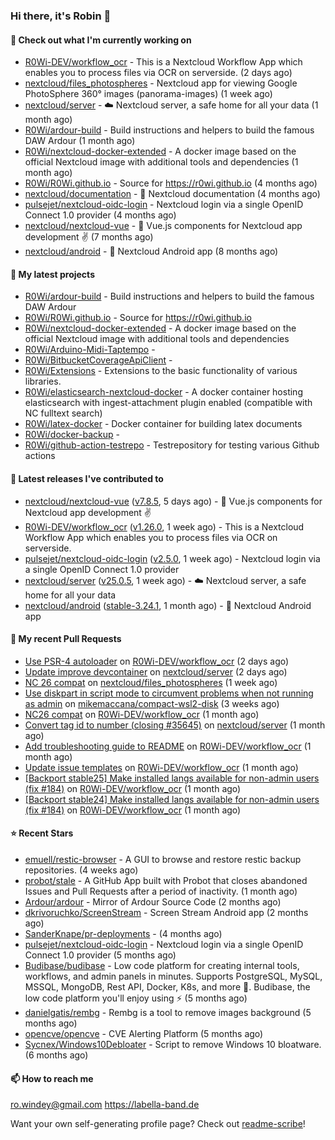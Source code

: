 ### Hi there, it's Robin 👋

#### 👷 Check out what I'm currently working on

- [R0Wi-DEV/workflow_ocr](https://github.com/R0Wi-DEV/workflow_ocr) - This is a Nextcloud Workflow App which enables you to process files via OCR on serverside. (2 days ago)
- [nextcloud/files_photospheres](https://github.com/nextcloud/files_photospheres) - Nextcloud app for viewing Google PhotoSphere 360° images (panorama-images) (1 week ago)
- [nextcloud/server](https://github.com/nextcloud/server) - ☁️ Nextcloud server, a safe home for all your data (1 month ago)
- [R0Wi/ardour-build](https://github.com/R0Wi/ardour-build) - Build instructions and helpers to build the famous DAW Ardour (1 month ago)
- [R0Wi/nextcloud-docker-extended](https://github.com/R0Wi/nextcloud-docker-extended) - A docker image based on the official Nextcloud image with additional tools and dependencies (1 month ago)
- [R0Wi/R0Wi.github.io](https://github.com/R0Wi/R0Wi.github.io) - Source for https://r0wi.github.io (4 months ago)
- [nextcloud/documentation](https://github.com/nextcloud/documentation) - 📘 Nextcloud documentation (4 months ago)
- [pulsejet/nextcloud-oidc-login](https://github.com/pulsejet/nextcloud-oidc-login) - Nextcloud login via a single OpenID Connect 1.0 provider (4 months ago)
- [nextcloud/nextcloud-vue](https://github.com/nextcloud/nextcloud-vue) - 🍱 Vue.js components for Nextcloud app development  ✌ (7 months ago)
- [nextcloud/android](https://github.com/nextcloud/android) - 📱 Nextcloud Android app (8 months ago)

#### 🌱 My latest projects

- [R0Wi/ardour-build](https://github.com/R0Wi/ardour-build) - Build instructions and helpers to build the famous DAW Ardour
- [R0Wi/R0Wi.github.io](https://github.com/R0Wi/R0Wi.github.io) - Source for https://r0wi.github.io
- [R0Wi/nextcloud-docker-extended](https://github.com/R0Wi/nextcloud-docker-extended) - A docker image based on the official Nextcloud image with additional tools and dependencies
- [R0Wi/Arduino-Midi-Taptempo](https://github.com/R0Wi/Arduino-Midi-Taptempo) - 
- [R0Wi/BitbucketCoverageApiClient](https://github.com/R0Wi/BitbucketCoverageApiClient) - 
- [R0Wi/Extensions](https://github.com/R0Wi/Extensions) - Extensions to the basic functionality of various libraries.
- [R0Wi/elasticsearch-nextcloud-docker](https://github.com/R0Wi/elasticsearch-nextcloud-docker) - A docker container hosting elasticsearch with ingest-attachment plugin enabled (compatible with NC fulltext search)
- [R0Wi/latex-docker](https://github.com/R0Wi/latex-docker) - Docker container for building latex documents
- [R0Wi/docker-backup](https://github.com/R0Wi/docker-backup) - 
- [R0Wi/github-action-testrepo](https://github.com/R0Wi/github-action-testrepo) - Testrepository for testing various Github actions

#### 🔭 Latest releases I've contributed to

- [nextcloud/nextcloud-vue](https://github.com/nextcloud/nextcloud-vue) ([v7.8.5](https://github.com/nextcloud/nextcloud-vue/releases/tag/v7.8.5), 5 days ago) - 🍱 Vue.js components for Nextcloud app development  ✌
- [R0Wi-DEV/workflow_ocr](https://github.com/R0Wi-DEV/workflow_ocr) ([v1.26.0](https://github.com/R0Wi-DEV/workflow_ocr/releases/tag/v1.26.0), 1 week ago) - This is a Nextcloud Workflow App which enables you to process files via OCR on serverside.
- [pulsejet/nextcloud-oidc-login](https://github.com/pulsejet/nextcloud-oidc-login) ([v2.5.0](https://github.com/pulsejet/nextcloud-oidc-login/releases/tag/v2.5.0), 1 week ago) - Nextcloud login via a single OpenID Connect 1.0 provider
- [nextcloud/server](https://github.com/nextcloud/server) ([v25.0.5](https://github.com/nextcloud/server/releases/tag/v25.0.5), 1 week ago) - ☁️ Nextcloud server, a safe home for all your data
- [nextcloud/android](https://github.com/nextcloud/android) ([stable-3.24.1](https://github.com/nextcloud/android/releases/tag/stable-3.24.1), 1 month ago) - 📱 Nextcloud Android app

#### 🔨 My recent Pull Requests

- [Use PSR-4 autoloader](https://github.com/R0Wi-DEV/workflow_ocr/pull/199) on [R0Wi-DEV/workflow_ocr](https://github.com/R0Wi-DEV/workflow_ocr) (2 days ago)
- [Update improve devcontainer](https://github.com/nextcloud/server/pull/37521) on [nextcloud/server](https://github.com/nextcloud/server) (2 days ago)
- [NC 26 compat](https://github.com/nextcloud/files_photospheres/pull/107) on [nextcloud/files_photospheres](https://github.com/nextcloud/files_photospheres) (1 week ago)
- [Use diskpart in script mode to circumvent problems when not running as admin](https://github.com/mikemaccana/compact-wsl2-disk/pull/12) on [mikemaccana/compact-wsl2-disk](https://github.com/mikemaccana/compact-wsl2-disk) (3 weeks ago)
- [NC26 compat](https://github.com/R0Wi-DEV/workflow_ocr/pull/192) on [R0Wi-DEV/workflow_ocr](https://github.com/R0Wi-DEV/workflow_ocr) (1 month ago)
- [Convert tag id to number (closing #35645)](https://github.com/nextcloud/server/pull/36866) on [nextcloud/server](https://github.com/nextcloud/server) (1 month ago)
- [Add troubleshooting guide to README](https://github.com/R0Wi-DEV/workflow_ocr/pull/190) on [R0Wi-DEV/workflow_ocr](https://github.com/R0Wi-DEV/workflow_ocr) (1 month ago)
- [Update issue templates](https://github.com/R0Wi-DEV/workflow_ocr/pull/189) on [R0Wi-DEV/workflow_ocr](https://github.com/R0Wi-DEV/workflow_ocr) (1 month ago)
- [[Backport stable25] Make installed langs available for non-admin users (fix #184)](https://github.com/R0Wi-DEV/workflow_ocr/pull/188) on [R0Wi-DEV/workflow_ocr](https://github.com/R0Wi-DEV/workflow_ocr) (1 month ago)
- [[Backport stable24] Make installed langs available for non-admin users (fix #184)](https://github.com/R0Wi-DEV/workflow_ocr/pull/187) on [R0Wi-DEV/workflow_ocr](https://github.com/R0Wi-DEV/workflow_ocr) (1 month ago)

#### ⭐ Recent Stars

- [emuell/restic-browser](https://github.com/emuell/restic-browser) - A GUI to browse and restore restic backup repositories. (4 weeks ago)
- [probot/stale](https://github.com/probot/stale) - A GitHub App built with Probot that closes abandoned Issues and Pull Requests after a period of inactivity. (1 month ago)
- [Ardour/ardour](https://github.com/Ardour/ardour) - Mirror of Ardour Source Code (2 months ago)
- [dkrivoruchko/ScreenStream](https://github.com/dkrivoruchko/ScreenStream) - Screen Stream Android app (2 months ago)
- [SanderKnape/pr-deployments](https://github.com/SanderKnape/pr-deployments) -  (4 months ago)
- [pulsejet/nextcloud-oidc-login](https://github.com/pulsejet/nextcloud-oidc-login) - Nextcloud login via a single OpenID Connect 1.0 provider (5 months ago)
- [Budibase/budibase](https://github.com/Budibase/budibase) - Low code platform for creating internal tools, workflows, and admin panels in minutes. Supports PostgreSQL, MySQL, MSSQL, MongoDB, Rest API, Docker, K8s, and more 🚀. Budibase, the low code platform you&#39;ll enjoy using ⚡   (5 months ago)
- [danielgatis/rembg](https://github.com/danielgatis/rembg) - Rembg is a tool to remove images background (5 months ago)
- [opencve/opencve](https://github.com/opencve/opencve) - CVE Alerting Platform (5 months ago)
- [Sycnex/Windows10Debloater](https://github.com/Sycnex/Windows10Debloater) - Script to remove Windows 10 bloatware. (6 months ago)

#### 📫 How to reach me
[ro.windey@gmail.com](mailto:ro.windey@gmailcom)
https://labella-band.de

Want your own self-generating profile page? Check out [readme-scribe](https://github.com/muesli/readme-scribe)!